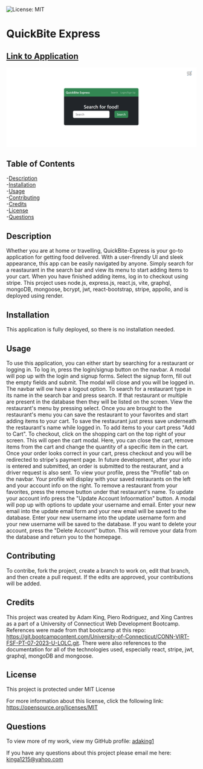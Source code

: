 ![License: MIT](https://img.shields.io/badge/License-MIT-yellow.svg)
# QuickBite Express

## [Link to Application](https://quickbite-express-rbx4.onrender.com)   
![QuickBite-Express Screenshot](./client/src/assets/screenshot.png)  

## Table of Contents
-[Description](#description)  
-[Installation](#installation)  
-[Usage](#usage)  
-[Contributing](#contributing)    
-[Credits](#credits)  
-[License](#license)  
-[Questions](#questions)

## Description
Whether you are at home or travelling, QuickBite-Express is your go-to application for getting food delivered. With a user-firendly UI and sleek appearance, this app can be easily navigated by anyone. Simply search for a reastaurant in the search bar and view its menu to start adding items to your cart. When you have finished adding items, log in to checkout using stripe. This project uses node.js, express.js, react.js, vite, graphql, mongoDB, mongoose, bcrypt, jwt, react-bootstrap, stripe, appollo, and is deployed using render.  


## Installation
This application is fully deployed, so there is no installation needed. 

## Usage
To use this application, you can either start by searching for a restaurant or logging in. To log in, press the login/signup button on the navbar. A modal  will pop up with the login and signup forms. Select the signup form, fill out the empty fields and submit. The modal will close and you will be logged in. The navbar will ow have a logout option. To search for a restaurant type in its name in the search bar and press search. If that restaurant or multiple are present in the database then they will be listed on the screen. View the restaurant's menu by pressing select. Once you are brought to the restaurant's menu you can save the restaurant to your favorites and start adding items to your cart. To save the restaurant just press save underneath the restaurant's name while logged in. To add items to your cart press "Add to Cart". To checkout, click on the shopping cart on the top right of your screen. This will open the cart modal. Here, you can close the cart, remove items from the cart and change the quantity of a specific item in the cart. Once your order looks correct in your cart, press checkout and you will be redirected to stripe's payment page. In future development, after your info is entered and submitted, an order is submitted to the restaurant, and a driver request is also sent. To view your profile, press the "Profile" tab on the navbar. Your profile will display with your saved restaurants on the left and your account info on the right. To remove a restaurant from your favorites, press the remove button under that restaurant's name. To update your account info press the "Update Account Infoormation" button. A modal will pop up with options to update your username and email. Enter your new email into the update email form and your new email will be saved to the database. Enter your new username into the update username form and your new username will be saved to the database. If you want to delete your account, press the "Delete Account" button. This will remove your data from the database and return you to the homepage.

## Contributing
To contribe, fork the project, create a branch to work on, edit that branch, and then create a pull request. If the edits are approved, your contributions will be added.

## Credits
This project was created by Adam King, Piero Rodriguez, and Xing Cantres as a part of a University of Connecticut Web Development Bootcamp. References were made from that bootcamp at this repo: https://git.bootcampcontent.com/University-of-Connecticut/CONN-VIRT-FSF-PT-07-2023-U-LOLC.git. There were also references to the documentation for all of the technologies used, especially react, stripe, jwt, graphql, mongoDB and mongoose.

## License
This project is protected under MIT License

For more information about this license, click the following link: https://opensource.org/licenses/MIT

## Questions
To view more of my work, view my GitHub profile: [adaking1](https://github.com/adaking1)

If you have any questions about this project please email me here: kinga1215@yahoo.com

